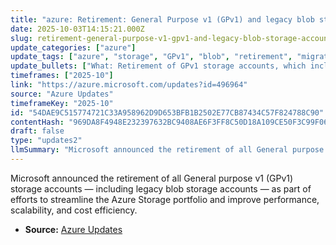 ```yaml
---
title: "azure: Retirement: General Purpose v1 (GPv1) and legacy blob storage accounts"
date: 2025-10-03T14:15:21.000Z
slug: retirement-general-purpose-v1-gpv1-and-legacy-blob-storage-accounts
update_categories: ["azure"]
update_tags: ["azure", "storage", "GPv1", "blob", "retirement", "migration", "cloud"]
update_bullets: ["What: Retirement of GPv1 storage accounts, which includes legacy blob storage accounts.", "Why: To streamline the Azure Storage portfolio and deliver improved performance, scalability, and cost efficiency.", "Who is affected: Customers using GPv1 storage or legacy blob accounts should review their subscriptions and storage resources.", "Recommended action: Plan and perform migration to modern storage account types (for example GPv2 or Blob Storage) to take advantage of current features and pricing.", "Operational checks: Inventory GPv1 accounts, verify application compatibility, update scripts and tools that reference account type behavior, and test workloads after migration.", "Support and details: Consult the official Azure update page for full guidance, migration options, timelines, and support resources: https://azure.microsoft.com/updates?id=496964"]
timeframes: ["2025-10"]
link: "https://azure.microsoft.com/updates?id=496964"
source: "Azure Updates"
timeframeKey: "2025-10"
id: "54DAE9C515774721C33A958962D9D653BFB1B2502E77CB87434C57F824788C90"
contentHash: "969DA8F4948E232397632BC9408AE6F3FF8C50D18A109CE50F3C99F069485E34"
draft: false
type: "updates2"
llmSummary: "Microsoft announced the retirement of all General purpose v1 (GPv1) storage accounts — including legacy blob storage accounts — as part of efforts to streamline the Azure Storage portfolio and improve performance, scalability, and cost efficiency."
---
```


Microsoft announced the retirement of all General purpose v1 (GPv1) storage accounts — including legacy blob storage accounts — as part of efforts to streamline the Azure Storage portfolio and improve performance, scalability, and cost efficiency.

- **Source:** [Azure Updates](https://azure.microsoft.com/updates?id=496964)
